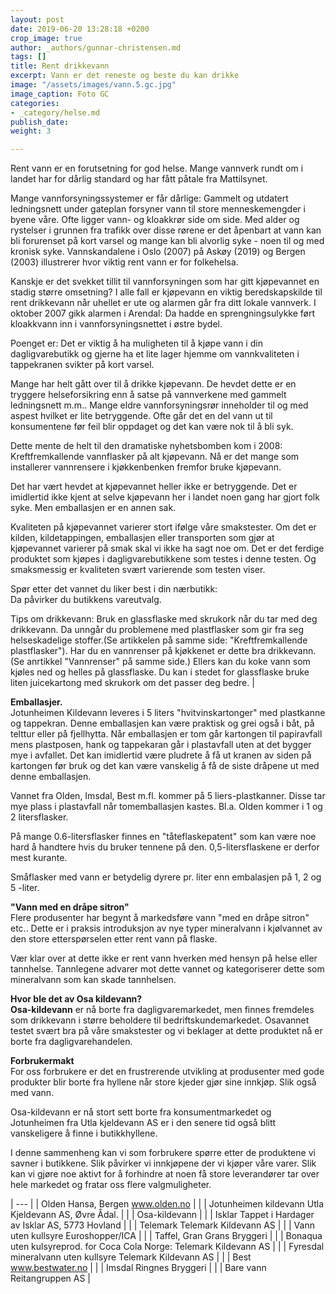 ```yaml
---
layout: post
date: 2019-06-20 13:28:18 +0200
crop_image: true
author: _authors/gunnar-christensen.md
tags: []
title: Rent drikkevann
excerpt: Vann er det reneste og beste du kan drikke
image: "/assets/images/vann.5.gc.jpg"
image_caption: Foto GC
categories:
- _category/helse.md
publish_date: 
weight: 3

---
```

Rent vann er en forutsetning for god helse. Mange vannverk rundt om i landet har for dårlig standard og har fått påtale fra Mattilsynet.

Mange vannforsyningssystemer er får dårlige: Gammelt og utdatert ledningsnett under gateplan forsyner vann til store menneskemengder i byene våre. Ofte ligger vann- og kloakkrør side om side. Med alder og rystelser i grunnen fra trafikk over disse rørene er det åpenbart at vann kan bli forurenset på kort varsel og mange kan bli alvorlig syke - noen til og med kronisk syke. Vannskandalene i Oslo (2007) på Askøy (2019) og Bergen (2003) illustrerer hvor viktig rent vann er for folkehelsa.

Kanskje er det svekket tillit til vannforsyningen som har gitt kjøpevannet en stadig større omsetning? I alle fall er kjøpevann en viktig beredskapskilde til rent drikkevann når uhellet er ute og alarmen går fra ditt lokale vannverk. I oktober 2007 gikk alarmen i Arendal: Da hadde en sprengningsulykke ført kloakkvann inn i vannforsyningsnettet i østre bydel.

Poenget er: Det er viktig å ha muligheten til å kjøpe vann i din dagligvarebutikk og gjerne ha et lite lager hjemme om vannkvaliteten i tappekranen svikter på kort varsel.

Mange har helt gått over til å drikke kjøpevann. De hevdet dette er en tryggere helseforsikring enn å satse på vannverkene med gammelt ledningsnett m.m.. Mange eldre vannforsyningsrør inneholder til og med aspest hvilket er lite betryggende. Ofte går det en del vann ut til konsumentene før feil blir oppdaget og det kan være nok til å bli syk.

Dette mente de helt til den dramatiske nyhetsbomben kom i 2008: Kreftfremkallende vannflasker på alt kjøpevann. Nå er det mange som installerer vannrensere i kjøkkenbenken fremfor bruke kjøpevann.

Det har vært hevdet at kjøpevannet heller ikke er betryggende. Det er imidlertid ikke kjent at selve kjøpevann her i landet noen gang har gjort folk syke. Men emballasjen er en annen sak.

Kvaliteten på kjøpevannet varierer stort ifølge våre smakstester. Om det er kilden, kildetappingen, emballasjen eller transporten som gjør at kjøpevannet varierer på smak skal vi ikke ha sagt noe om. Det er det ferdige produktet som kjøpes i dagligvarebutikkene som testes i denne testen. Og smaksmessig er kvaliteten svært varierende som testen viser.

Spør etter det vannet du liker best i din nærbutikk:  
Da påvirker du butikkens vareutvalg.

Tips om drikkevann: Bruk en glassflaske med skrukork når du tar med deg drikkevann. Da unngår du problemene med plastflasker som gir fra seg helseskadelige stoffer.(Se artikkelen på samme side: "Kreftfremkallende plastflasker"). Har du en vannrenser på kjøkkenet er dette bra drikkevann. (Se anrtikkel "Vannrenser" på samme side.) Ellers kan du koke vann som kjøles ned og helles på glassflaske. Du kan i stedet for glassflaske bruke liten juicekartong med skrukork om det passer deg bedre.  |

**Emballasjer.**  
Jotunheimen Kildevann leveres i 5 liters "hvitvinskartonger" med plastkanne og tappekran. Denne emballasjen kan være praktisk og grei også i båt, på telttur eller på fjellhytta. Når emballasjen er tom går kartongen til papiravfall mens plastposen, hank og tappekaran går i plastavfall uten at det bygger mye i avfallet. Det kan imidlertid være pludrete å få ut kranen av siden på kartongen før bruk og det kan være vanskelig å få de siste dråpene ut med denne emballasjen.

Vannet fra Olden, Imsdal, Best m.fl. kommer på 5 liers-plastkanner. Disse tar mye plass i plastavfall når tomemballasjen kastes. Bl.a. Olden kommer i 1 og 2 litersflasker.

På mange 0.6-litersflasker finnes en "tåteflaskepatent" som kan være noe hard å handtere hvis du bruker tennene på den. 0,5-litersflaskene er derfor mest kurante.

Småflasker med vann er betydelig dyrere pr. liter enn embalasjen på 1, 2 og 5 -liter.

**"Vann med en dråpe sitron"**  
Flere produsenter har begynt å markedsføre vann "med en dråpe sitron" etc.. Dette er i praksis introduksjon av nye typer mineralvann i kjølvannet av den store etterspørselen etter rent vann på flaske.

Vær klar over at dette ikke er rent vann hverken med hensyn på helse eller tannhelse. Tannlegene advarer mot dette vannet og kategoriserer dette som mineralvann som kan skade tannhelsen.

**Hvor ble det av Osa kildevann?**  
**Osa-kildevann** er nå borte fra dagligvaremarkedet, men finnes fremdeles som drikkevann i større beholdere til bedriftskundemarkedet. Osavannet testet svært bra på våre smakstester og vi beklager at dette produktet nå er borte fra dagligvarehandelen.

**Forbrukermakt**  
For oss forbrukere er det en frustrerende utvikling at produsenter med gode produkter blir borte fra hyllene når store kjeder gjør sine innkjøp. Slik også med vann.

Osa-kildevann er nå stort sett borte fra konsumentmarkedet og Jotunheimen fra Utla kjeldevann AS er i den senere tid også blitt vanskeligere å finne i butikkhyllene.

I denne sammenheng kan vi som forbrukere spørre etter de produktene vi savner i butikkene. Slik påvirker vi innkjøpene der vi kjøper våre varer. Slik kan vi gjøre noe aktivt for å forhindre at noen få store leverandører tar over hele markedet og fratar oss flere valgmuligheter.

| --- |
| Olden Hansa, Bergen www.olden.no |
|  | Jotunheimen kildevann Utla Kjeldevann AS, Øvre Ådal. |
|  | Osa-kildevann |
|  | Isklar Tappet i Hardager av Isklar AS, 5773 Hovland |
|  | Telemark Telemark Kildevann AS |
|  | Vann uten kullsyre Euroshopper/ICA |
|  | Taffel, Gran Grans Bryggeri |
|  | Bonaqua uten kulsyreprod. for Coca Cola Norge: Telemark Kildevann AS |
|  | Fyresdal mineralvann uten kullsyre Telemark Kildevann AS |
|  | Best www.bestwater.no |
|  | Imsdal Ringnes Bryggeri |
|  | Bare vann Reitangruppen AS |
